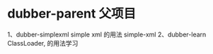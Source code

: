 # dubber-parent 父项目 
1、dubber-simplexml   simple xml 的用法 simple-xml
2、dubber-learn   ClassLoader,  的用法学习
